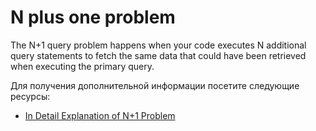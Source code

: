 # N plus one problem

The N+1 query problem happens when your code executes N additional query statements to fetch the same data that could have been retrieved when executing the primary query.

Для получения дополнительной информации посетите следующие ресурсы:

- [In Detail Explanation of N+1 Problem](https://medium.com/doctolib/understanding-and-fixing-n-1-query-30623109fe89)
